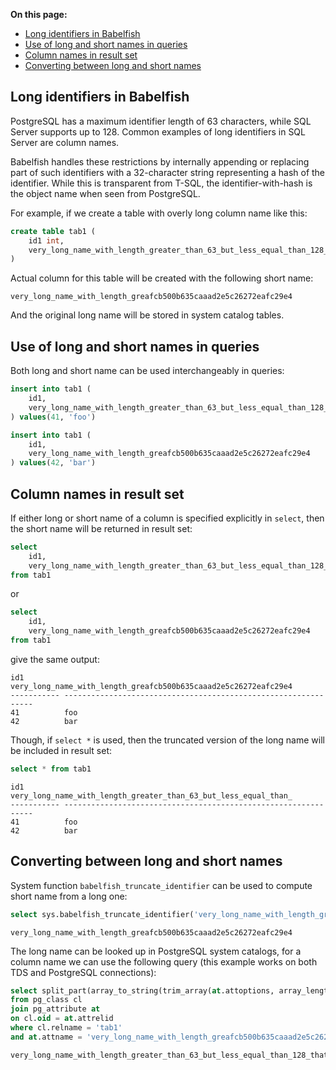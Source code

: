 **On this page:**

 - [Long identifiers in Babelfish](#long-identifiers-in-babelfish)
 - [Use of long and short names in queries](#use-of-long-and-short-names-in-queries)
 - [Column names in result set](#column-names-in-result-set)
 - [Converting between long and short names](#converting-between-long-and-short-names)

Long identifiers in Babelfish
-----------------------------

PostgreSQL has a maximum identifier length of 63 characters, while SQL Server supports up to 128. Common examples of long identifiers in SQL Server are column names.

Babelfish handles these restrictions by internally appending or replacing part of such identifiers with a 32-character string representing a hash of the identifier. While this is transparent from T-SQL, the identifier-with-hash is the object name when seen from PostgreSQL.

For example, if we create a table with overly long column name like this:

```sql
create table tab1 (
    id1 int,
    very_long_name_with_length_greater_than_63_but_less_equal_than_128_that_we_would_like_to_test nvarchar(max)
)
```

Actual column for this table will be created with the following short name:

```
very_long_name_with_length_greafcb500b635caaad2e5c26272eafc29e4
```

And the original long name will be stored in system catalog tables.

Use of long and short names in queries
--------------------------------------

Both long and short name can be used interchangeably in queries:

```sql
insert into tab1 (
	id1,
	very_long_name_with_length_greater_than_63_but_less_equal_than_128_that_we_would_like_to_test
) values(41, 'foo')
```
```sql
insert into tab1 (
	id1,
	very_long_name_with_length_greafcb500b635caaad2e5c26272eafc29e4
) values(42, 'bar')
```

Column names in result set
--------------------------

If either long or short name of a column is specified explicitly in `select`, then the short name will be returned in result set:

```sql
select 
    id1,
    very_long_name_with_length_greater_than_63_but_less_equal_than_128_that_we_would_like_to_test
from tab1
```

or

```sql
select 
    id1,
    very_long_name_with_length_greafcb500b635caaad2e5c26272eafc29e4
from tab1
```

give the same output:

```
id1         very_long_name_with_length_greafcb500b635caaad2e5c26272eafc29e4
----------- ---------------------------------------------------------------
41          foo
42          bar
```

Though, if `select *` is used, then the truncated version of the long name will be included in result set:

```sql
select * from tab1
```
```
id1         very_long_name_with_length_greater_than_63_but_less_equal_than_
----------- ---------------------------------------------------------------
41          foo
42          bar
```

Converting between long and short names
---------------------------------------

System function `babelfish_truncate_identifier` can be used to compute short name from a long one:

```sql
select sys.babelfish_truncate_identifier('very_long_name_with_length_greater_than_63_but_less_equal_than_128_that_we_would_like_to_test')
```
```
very_long_name_with_length_greafcb500b635caaad2e5c26272eafc29e4
```

The long name can be looked up in PostgreSQL system catalogs, for a column name we can use the following query (this example works on both TDS and PostgreSQL connections):

```sql
select split_part(array_to_string(trim_array(at.attoptions, array_length(at.attoptions, 1) - 1), ''), '=', 2)
from pg_class cl
join pg_attribute at
on cl.oid = at.attrelid
where cl.relname = 'tab1'
and at.attname = 'very_long_name_with_length_greafcb500b635caaad2e5c26272eafc29e4'
```
```
very_long_name_with_length_greater_than_63_but_less_equal_than_128_that_we_would_like_to_test
```

